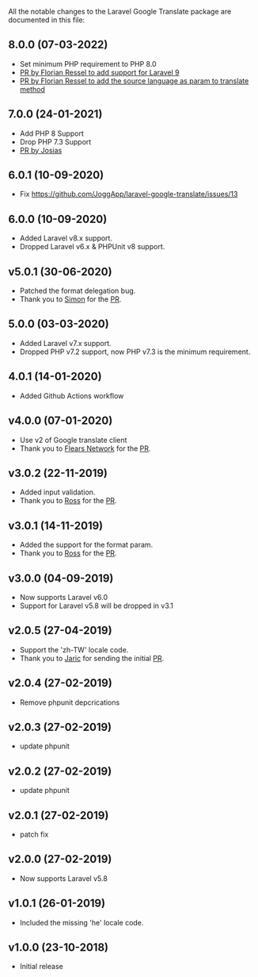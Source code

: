 All the notable changes to the Laravel Google Translate package are documented in this file:

## 8.0.0 (07-03-2022)
- Set minimum PHP requirement to PHP 8.0
- [PR by Florian Ressel to add support for Laravel 9](https://github.com/JoggApp/laravel-google-translate/pull/36)
- [PR by Florian Ressel to add the source language as param to translate method](https://github.com/JoggApp/laravel-google-translate/pull/34)

## 7.0.0 (24-01-2021)
- Add PHP 8 Support
- Drop PHP 7.3 Support
- [PR by Josias](https://github.com/JoggApp/laravel-google-translate/pull/24)

## 6.0.1 (10-09-2020)
- Fix https://github.com/JoggApp/laravel-google-translate/issues/13

## 6.0.0 (10-09-2020)
- Added Laravel v8.x support.
- Dropped Laravel v6.x & PHPUnit v8 support.

## v5.0.1 (30-06-2020)
- Patched the format delegation bug.
- Thank you to [Simon](https://github.com/smorris1709) for the [PR](https://github.com/JoggApp/laravel-google-translate/pull/18).

## 5.0.0 (03-03-2020)
- Added Laravel v7.x support.
- Dropped PHP v7.2 support, now PHP v7.3 is the minimum requirement.

## 4.0.1 (14-01-2020)
- Added Github Actions workflow

## v4.0.0 (07-01-2020)
- Use v2 of Google translate client
- Thank you to [Flears Network](https://github.com/RossUK88) for the [PR](https://github.com/JoggApp/laravel-google-translate/pull/12).

## v3.0.2 (22-11-2019)
- Added input validation.
- Thank you to [Ross](https://github.com/RossUK88) for the [PR](https://github.com/JoggApp/laravel-google-translate/pull/9).

## v3.0.1 (14-11-2019)
- Added the support for the format param.
- Thank you to [Ross](https://github.com/RossUK88) for the [PR](https://github.com/JoggApp/laravel-google-translate/pull/8).

## v3.0.0 (04-09-2019)
- Now supports Laravel v6.0
- Support for Laravel v5.8 will be dropped in v3.1

## v2.0.5 (27-04-2019)
- Support the 'zh-TW' locale code.
- Thank you to [Jaric](https://github.com/jaric) for sending the initial [PR](https://github.com/JoggApp/laravel-google-translate/pull/4).

## v2.0.4 (27-02-2019)
- Remove phpunit depcrications

## v2.0.3 (27-02-2019)
- update phpunit

## v2.0.2 (27-02-2019)
- update phpunit

## v2.0.1 (27-02-2019)
- patch fix

## v2.0.0 (27-02-2019)
- Now supports Laravel v5.8

## v1.0.1 (26-01-2019)
- Included the missing 'he' locale code.

## v1.0.0 (23-10-2018)
- Initial release
